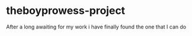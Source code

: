 # theboyprowess-project
After a long awaiting for my work i have finally found the one that I can do
